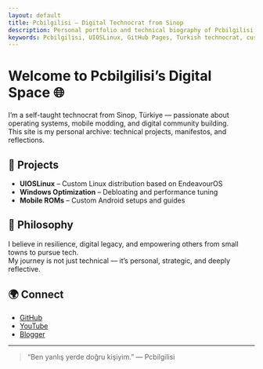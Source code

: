 ```yaml
---
layout: default
title: Pcbilgilisi – Digital Technocrat from Sinop
description: Personal portfolio and technical biography of Pcbilgilisi, a resilient digital leader from Türkiye. Explore Linux projects, custom ROMs, and philosophical manifestos.
keywords: Pcbilgilisi, UIOSLinux, GitHub Pages, Turkish technocrat, custom ROMs, Linux, Windows Çetesi, Techolaycılar, digital manifesto, SEO
---
```


<!-- Google Site Verification -->
<meta name="google-site-verification" content="C8uv6jY7apyJo_kohad6uwpIKhpO-JsQbbf0mjyJ6qU" />

# Welcome to Pcbilgilisi’s Digital Space 🌐

I’m a self-taught technocrat from Sinop, Türkiye — passionate about operating systems, mobile modding, and digital community building.  
This site is my personal archive: technical projects, manifestos, and reflections.

## 🔧 Projects
- **UIOSLinux** – Custom Linux distribution based on EndeavourOS  
- **Windows Optimization** – Debloating and performance tuning  
- **Mobile ROMs** – Custom Android setups and guides

## 🧠 Philosophy
I believe in resilience, digital legacy, and empowering others from small towns to pursue tech.  
My journey is not just technical — it’s personal, strategic, and deeply reflective.

## 🌍 Connect
- [GitHub](https://github.com/pcbilgilisi)  
- [YouTube](https://www.youtube.com/@pcbilgilisi1)  
- [Blogger](https://pcbilgilisi1.blogspot.com)

---

> “Ben yanlış yerde doğru kişiyim.” — Pcbilgilisi
